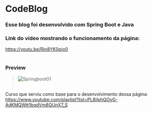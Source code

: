 # CodeBlog

### Esse blog foi desenvolvido com Spring Boot e Java<br/>

### Link do vídeo mostrando o funcionamento da página:<br/> 
https://youtu.be/Rin8YK0pjo0<br/><br/>

### Preview
> ![Springboot01](https://user-images.githubusercontent.com/82118355/152274391-63be3ae2-4b40-4727-8fba-f16b99b1e78e.png)
<br/><br/>

Curso que serviu como base para o desenvolvimento dessa página:<br/>
https://www.youtube.com/playlist?list=PL8iIphQOyG-AdKMQWtt1bqdVm8QUnX7_S
